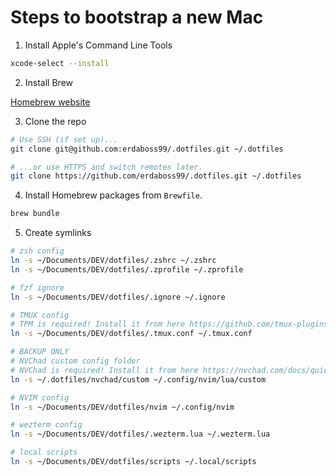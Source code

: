 # Steps to bootstrap a new Mac

1. Install Apple's Command Line Tools

```zsh
xcode-select --install
```

2. Install Brew

[Homebrew website](https://brew.sh/)

3. Clone the repo

```zsh
# Use SSH (if set up)...
git clone git@github.com:erdaboss99/.dotfiles.git ~/.dotfiles
```

```zsh
# ...or use HTTPS and switch remotes later.
git clone https://github.com/erdaboss99/.dotfiles.git ~/.dotfiles
```

4. Install Homebrew packages from `Brewfile`.

```zsh
brew bundle
```

5. Create symlinks

```zsh
# zsh config
ln -s ~/Documents/DEV/dotfiles/.zshrc ~/.zshrc
ln -s ~/Documents/DEV/dotfiles/.zprofile ~/.zprofile
```

```zsh
# fzf ignore
ln -s ~/Documents/DEV/dotfiles/.ignore ~/.ignore
```

```zsh
# TMUX config
# TPM is required! Install it from here https://github.com/tmux-plugins/tpm
ln -s ~/Documents/DEV/dotfiles/.tmux.conf ~/.tmux.conf
```

```zsh
# BACKUP ONLY
# NVChad custom config folder
# NVChad is required! Install it from here https://nvchad.com/docs/quickstart/install
ln -s ~/.dotfiles/nvchad/custom ~/.config/nvim/lua/custom
```

```zsh
# NVIM config
ln -s ~/Documents/DEV/dotfiles/nvim ~/.config/nvim
```

```zsh
# wezterm config
ln -s ~/Documents/DEV/dotfiles/.wezterm.lua ~/.wezterm.lua
```

```zsh
# local scripts
ln -s ~/Documents/DEV/dotfiles/scripts ~/.local/scripts
```
